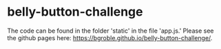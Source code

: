 # belly-button-challenge
 
The code can be found in the folder 'static' in the file 'app.js.'
Please see the github pages here: https://bgroble.github.io/belly-button-challenge/.

